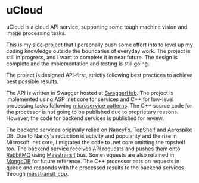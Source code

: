 # uCloud

uCloud is a cloud API service, supporting some tough machine vision and image processing tasks.

This is my side-project that I personally push some effort into to level up my coding knowledge outside the boundaries of everyday work. The project is still in progress, and I want to complete it in near future. The design is complete and the implementation and testing is still going.

The project is designed API-first, strictly following best practices to achieve best possible results.

The API is written in Swagger hosted at [SwaggerHub](https://app.swaggerhub.com/apis/sa-mustafa/ucloud/1.0.2). The project is implemented using ASP .net core for  services and C++ for low-level processing tasks following [microservice patterns](https://microservices.io/patterns/microservices.html). The C++ source code for the processor is not going to be published due to proprietary reasons. However, the code for backend services is published for review.

The backend services originally relied on [NancyFx](https://nancyfx.org/), [TopShelf](http://topshelf-project.com/) and [Aerospike](https://www.aerospike.com/) DB. Due to Nancy's reduction is activity and popularity and the rise in Microsoft .net core, I migrated the code to .net core omitting the topshelf too. The backend service receives API requests and pushes them onto [RabbitMQ](https://www.rabbitmq.com/) using [Masstransit](https://masstransit-project.com/) bus. Some requests are also retained in [MongoDB](https://www.mongodb.com/) for future reference. The C++ processor acts on requests in queue and responds with the processed results to the backend services through [masstransit_cpp](https://github.com/sa-mustafa/masstransit_cpp).
